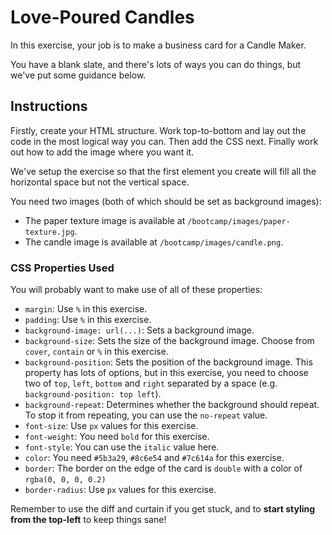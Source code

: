# Love-Poured Candles

In this exercise, your job is to make a business card for a Candle Maker.

You have a blank slate, and there's lots of ways you can do things, but we've put some guidance below.

## Instructions

Firstly, create your HTML structure. Work top-to-bottom and lay out the code in the most logical way you can. Then add the CSS next. Finally work out how to add the image where you want it.

We've setup the exercise so that the first element you create will fill all the horizontal space but not the vertical space.

You need two images (both of which should be set as background images):

- The paper texture image is available at `/bootcamp/images/paper-texture.jpg`.
- The candle image is available at `/bootcamp/images/candle.png`.

### CSS Properties Used

You will probably want to make use of all of these properties:

- `margin`: Use `%` in this exercise.
- `padding`: Use `%` in this exercise.
- `background-image: url(...)`: Sets a background image.
- `background-size`: Sets the size of the background image. Choose from `cover`, `contain` or `%` in this exercise.
- `background-position`: Sets the position of the background image. This property has lots of options, but in this exercise, you need to choose two of `top`, `left`, `bottom` and `right` separated by a space (e.g. `background-position: top left`).
- `background-repeat`: Determines whether the background should repeat. To stop it from repeating, you can use the `no-repeat` value.
- `font-size`: Use `px` values for this exercise.
- `font-weight`: You need `bold` for this exercise.
- `font-style`: You can use the `italic` value here.
- `color`: You need `#5b3a29`, `#8c6e54` and `#7c614a` for this exercise.
- `border`: The border on the edge of the card is `double` with a color of `rgba(0, 0, 0, 0.2)`
- `border-radius`: Use `px` values for this exercise.

Remember to use the diff and curtain if you get stuck, and to **start styling from the top-left** to keep things sane!

